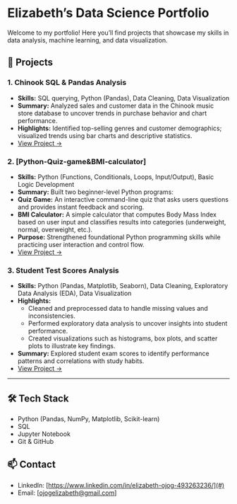 # Elizabeth’s Data Science Portfolio

Welcome to my portfolio! Here you’ll find projects that showcase my skills in data analysis, machine learning, and data visualization.  

## 📂 Projects

### 1. Chinook SQL & Pandas Analysis
- **Skills:** SQL querying, Python (Pandas), Data Cleaning, Data Visualization  
- **Summary:** Analyzed sales and customer data in the Chinook music store database to uncover trends in purchase behavior and chart performance.  
- **Highlights:** Identified top-selling genres and customer demographics; visualized trends using bar charts and descriptive statistics.  
- [View Project →](./Chinook-SQL-Pandas-Analysis)

### 2. [Python-Quiz-game&BMI-calculator]
- **Skills:** Python (Functions, Conditionals, Loops, Input/Output), Basic Logic Development  
- **Summary:** Built two beginner-level Python programs:  
- **Quiz Game:** An interactive command-line quiz that asks users questions and provides instant feedback and scoring.  
- **BMI Calculator:** A simple calculator that computes Body Mass Index based on user input and classifies results into categories (underweight, normal, overweight, etc.).  
- **Purpose:** Strengthened foundational Python programming skills while practicing user interaction and control flow.  
- [View Project →](./Python-Quiz-game%26BMI-calculator)

### 3. Student Test Scores Analysis
- **Skills:** Python (Pandas, Matplotlib, Seaborn), Data Cleaning, Exploratory Data Analysis (EDA), Data Visualization
- **Highlights:**
  - Cleaned and preprocessed data to handle missing values and inconsistencies.
  - Performed exploratory data analysis to uncover insights into student performance.
  - Created visualizations such as histograms, box plots, and scatter plots to illustrate key findings.
- **Summary:** Explored student exam scores to identify performance patterns and correlations with study habits.  
- [View Project →](./Student-Test-Scores-Analysis)
---

## 🛠️ Tech Stack
- Python (Pandas, NumPy, Matplotlib, Scikit-learn)
- SQL
- Jupyter Notebook
- Git & GitHub

## 📫 Contact
- LinkedIn: [https://www.linkedin.com/in/elizabeth-ojog-493263236/](#)
- Email: [ojogelizabeth@gmail.com]
